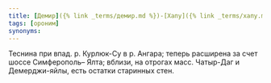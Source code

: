 ```yaml
---
title: [Демир]({% link _terms/демир.md %})-[Хапу]({% link _terms/хапу.md %}) II
tags: [ороним]
synonyms:
---
```


Теснина при впад. р. Курлюк-Су в р. Ангара; теперь расширена за счет шоссе
Симферополь– Ялта; вблизи, на отрогах масс. Чатыр-Даг и Демерджи-яйлы, есть
остатки старинных стен.
